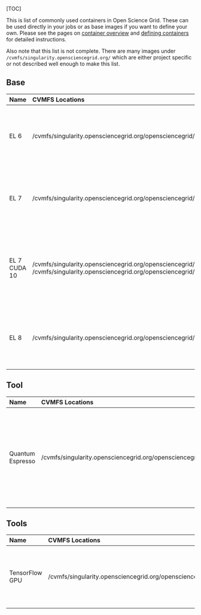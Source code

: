 [title]: - "Available Containers List"

[TOC]

This is list of commonly used containers in Open Science Grid. These can be used
directly in your jobs or as base images if you want to define your own. Please
see the pages on [container overview][container-intro] and [defining containers][container-howto]
for detailed instructions.

Also note that this list is not complete. There are many images under
`/cvmfs/singularity.opensciencegrid.org/` which are either project specific
or not described well enough to make this list.


## Base

| **Name** | **CVMFS Locations** | **Description** |
|:---------|:--------------------|:----------------|
| EL 6 | <span style="white-space: nowrap">/cvmfs/singularity.opensciencegrid.org/opensciencegrid/osgvo-el6:latest</span> | Enterprise Linux (CentOS) 6 base image<br>[Project Website](https://www.centos.org/)<br>[Container Definition](https://github.com/opensciencegrid/osgvo-el6) |
| EL 7 | <span style="white-space: nowrap">/cvmfs/singularity.opensciencegrid.org/opensciencegrid/osgvo-el7:latest</span> | Enterprise Linux (CentOS) 7 base image<br>[Project Website](https://www.centos.org/)<br>[Container Definition](https://github.com/opensciencegrid/osgvo-el7) |
| EL 7 CUDA 10 | <span style="white-space: nowrap">/cvmfs/singularity.opensciencegrid.org/opensciencegrid/osgvo-el7-cuda10:10.2</span><br><span style="white-space: nowrap">/cvmfs/singularity.opensciencegrid.org/opensciencegrid/osgvo-el7-cuda10:latest</span> | Enterprise Linux (CentOS) 7 base image, with CUDA 10<br>[Project Website](https://developer.nvidia.com/cuda-toolkit)<br>[Container Definition](https://github.com/opensciencegrid/osgvo-el7-cuda10) |
| EL 8 | <span style="white-space: nowrap">/cvmfs/singularity.opensciencegrid.org/opensciencegrid/osgvo-el8:latest</span> | Enterprise Linux (CentOS) 8 base image<br>[Project Website](https://www.centos.org/)<br>[Container Definition](https://github.com/opensciencegrid/osgvo-el8) |

## Tool

| **Name** | **CVMFS Locations** | **Description** |
|:---------|:--------------------|:----------------|
| Quantum Espresso | <span style="white-space: nowrap">/cvmfs/singularity.opensciencegrid.org/opensciencegrid/osgvo-quantum-espresso:6.6</span> | A suite for first-principles electronic-structure calculations and materials modeling<br>[Project Website](https://www.quantum-espresso.org/)<br>[Container Definition](https://github.com/opensciencegrid/osgvo-quantum-espresso) |

## Tools

| **Name** | **CVMFS Locations** | **Description** |
|:---------|:--------------------|:----------------|
| TensorFlow GPU | <span style="white-space: nowrap">/cvmfs/singularity.opensciencegrid.org/opensciencegrid/tensorflow-gpu:2.3-cuda-10.1</span> | TensorFlow image with GPU support<br>[Project Website](https://www.tensorflow.org/)<br>[Container Definition](https://github.com/opensciencegrid/osgvo-tensorflow-gpu) |


[container-intro]: 12000024676
[container-howto]: 12000058245

